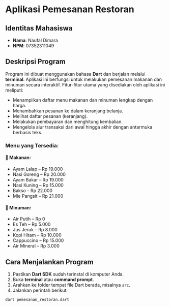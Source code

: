 # Aplikasi Pemesanan Restoran

## Identitas Mahasiswa
- **Nama**: Naufal Dimara  
- **NPM**: 07352311049

## Deskripsi Program
Program ini dibuat menggunakan bahasa **Dart** dan berjalan melalui **terminal**. Aplikasi ini berfungsi untuk melakukan pemesanan makanan dan minuman secara interaktif. Fitur-fitur utama yang disediakan oleh aplikasi ini meliputi:

- Menampilkan daftar menu makanan dan minuman lengkap dengan harga.
- Menambahkan pesanan ke dalam keranjang belanja.
- Melihat daftar pesanan (keranjang).
- Melakukan pembayaran dan menghitung kembalian.
- Mengelola alur transaksi dari awal hingga akhir dengan antarmuka berbasis teks.

### Menu yang Tersedia:
#### 🍛 Makanan:
- Ayam Lalap – Rp 19.000  
- Nasi Goreng – Rp 20.000  
- Ayam Bakar – Rp 19.000  
- Nasi Kuning – Rp 15.000  
- Bakso – Rp 22.000  
- Mie Pangsit – Rp 21.000  

#### 🥤 Minuman:
- Air Putih – Rp 0  
- Es Teh – Rp 5.000  
- Jus Jeruk – Rp 8.000  
- Kopi Hitam – Rp 10.000  
- Cappuccino – Rp 15.000  
- Air Mineral – Rp 3.000  

## Cara Menjalankan Program
1. Pastikan **Dart SDK** sudah terinstal di komputer Anda.
2. Buka **terminal** atau **command prompt**.
3. Arahkan ke folder tempat file Dart berada, misalnya `src`.
4. Jalankan perintah berikut:

```bash
dart pemesanan_restoran.dart
